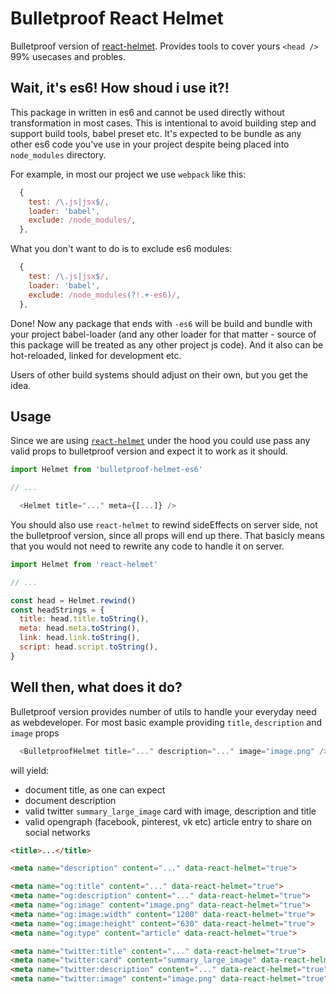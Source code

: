 # Bulletproof React Helmet
Bulletproof version of [react-helmet](https://github.com/nfl/react-helmet).
Provides tools to cover yours `<head />` 99% usecases and probles.

## Wait, it's es6! How shoud i use it?!
This package in written in es6 and cannot be used directly without transformation in most cases.
This is intentional to avoid building step and support build tools, babel preset etc.
It's expected to be bundle as any other es6 code you've use in your project despite being placed into `node_modules` directory.

For example, in most our project we use `webpack` like this:
```js
  {
    test: /\.js|jsx$/,
    loader: 'babel',
    exclude: /node_modules/,
  },
```

What you don't want to do is to exclude es6 modules:

```js
  {
    test: /\.js|jsx$/,
    loader: 'babel',
    exclude: /node_modules(?!.+-es6)/,
  },
```

Done! Now any package that ends with `-es6` will be build and bundle with your project babel-loader (and any other loader for that matter - source of this package will be treated as any other project js code). And it also can be hot-reloaded, linked for development etc.

Users of other build systems should adjust on their own, but you get the idea.

## Usage
Since we are using [`react-helmet`](https://github.com/nfl/react-helmet) under the hood you could use pass any valid props to bulletproof version and expect it to work as it should.

```js
import Helmet from 'bulletproof-helmet-es6'

// ...

  <Helmet title="..." meta={[...]} />
```

You should also use `react-helmet` to rewind sideEffects on server side, not the bulletproof version, since all props will end up there. That basicly means that you would not need to rewrite any code to handle it on server.

```js
import Helmet from 'react-helmet'

// ...

const head = Helmet.rewind()
const headStrings = {
  title: head.title.toString(),
  meta: head.meta.toString(),
  link: head.link.toString(),
  script: head.script.toString(),
}
```

## Well then, what does it do?
Bulletproof version provides number of utils to handle your everyday need as webdeveloper.
For most basic example providing `title`, `description` and `image` props 

```js
  <BulletproofHelmet title="..." description="..." image="image.png" />
```

will yield:

  * document title, as one can expect
  * document description
  * valid twitter `summary_large_image` card with image, description and title
  * valid opengraph (facebook, pinterest, vk etc) article entry to share on social networks

```html
<title>...</title>

<meta name="description" content="..." data-react-helmet="true">

<meta name="og:title" content="..." data-react-helmet="true">
<meta name="og:description" content="..." data-react-helmet="true">
<meta name="og:image" content="image.png" data-react-helmet="true">
<meta name="og:image:width" content="1200" data-react-helmet="true">
<meta name="og:image:height" content="630" data-react-helmet="true">
<meta name="og:type" content="article" data-react-helmet="true">

<meta name="twitter:title" content="..." data-react-helmet="true">
<meta name="twitter:card" content="summary_large_image" data-react-helmet="true">
<meta name="twitter:description" content="..." data-react-helmet="true">
<meta name="twitter:image" content="image.png" data-react-helmet="true">
```
